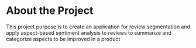 # About the Project

This project purpose is to create an application for review segmentation and apply aspect-based sentiment analysis to reviews to summarize and categorize aspects to be improved in a product
